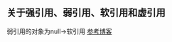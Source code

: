 ## 关于强引用、弱引用、软引用和虚引用
弱引用的对象为null->软引用
[参考博客](https://blog.csdn.net/baidu_22254181/article/details/82555485)